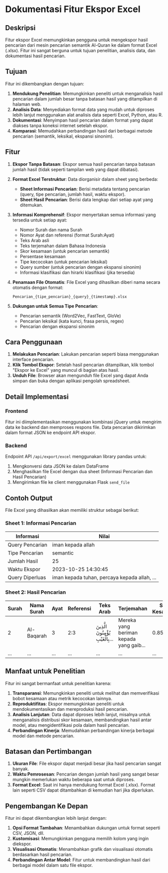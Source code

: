 # Dokumentasi Fitur Ekspor Excel

## Deskripsi

Fitur ekspor Excel memungkinkan pengguna untuk mengekspor hasil pencarian dari mesin pencarian semantik Al-Quran ke dalam format Excel (.xlsx). Fitur ini sangat berguna untuk tujuan penelitian, analisis data, dan dokumentasi hasil pencarian.

## Tujuan

Fitur ini dikembangkan dengan tujuan:

1. **Mendukung Penelitian**: Memungkinkan peneliti untuk menganalisis hasil pencarian dalam jumlah besar tanpa batasan hasil yang ditampilkan di halaman web.
2. **Analisis Data**: Menyediakan format data yang mudah untuk diproses lebih lanjut menggunakan alat analisis data seperti Excel, Python, atau R.
3. **Dokumentasi**: Menyimpan hasil pencarian dalam format yang dapat diakses tanpa koneksi internet setelah ekspor.
4. **Komparasi**: Memudahkan perbandingan hasil dari berbagai metode pencarian (semantik, leksikal, ekspansi sinonim).

## Fitur

1. **Ekspor Tanpa Batasan**: Ekspor semua hasil pencarian tanpa batasan jumlah hasil (tidak seperti tampilan web yang dapat dibatasi).
2. **Format Excel Terstruktur**: Data diorganisir dalam sheet yang berbeda:

   - **Sheet Informasi Pencarian**: Berisi metadata tentang pencarian (query, tipe pencarian, jumlah hasil, waktu ekspor).
   - **Sheet Hasil Pencarian**: Berisi data lengkap dari setiap ayat yang ditemukan.

3. **Informasi Komprehensif**: Ekspor menyertakan semua informasi yang tersedia untuk setiap ayat:

   - Nomor Surah dan nama Surah
   - Nomor Ayat dan referensi (format Surah:Ayat)
   - Teks Arab asli
   - Teks terjemahan dalam Bahasa Indonesia
   - Skor kesamaan (untuk pencarian semantik)
   - Persentase kesamaan
   - Tipe kecocokan (untuk pencarian leksikal)
   - Query sumber (untuk pencarian dengan ekspansi sinonim)
   - Informasi klasifikasi dan hirarki klasifikasi (jika tersedia)

4. **Penamaan File Otomatis**: File Excel yang dihasilkan diberi nama secara otomatis dengan format:
   ```
   Pencarian_{tipe_pencarian}_{query}_{timestamp}.xlsx
   ```
5. **Dukungan untuk Semua Tipe Pencarian**:
   - Pencarian semantik (Word2Vec, FastText, GloVe)
   - Pencarian leksikal (kata kunci, frasa persis, regex)
   - Pencarian dengan ekspansi sinonim

## Cara Penggunaan

1. **Melakukan Pencarian**: Lakukan pencarian seperti biasa menggunakan interface pencarian.
2. **Klik Tombol Ekspor**: Setelah hasil pencarian ditampilkan, klik tombol "Ekspor ke Excel" yang muncul di bagian atas hasil.
3. **Unduh File**: Browser akan mengunduh file Excel yang dapat Anda simpan dan buka dengan aplikasi pengolah spreadsheet.

## Detail Implementasi

### Frontend

Fitur ini diimplementasikan menggunakan kombinasi jQuery untuk mengirim data ke backend dan memproses respons file. Data pencarian dikirimkan dalam format JSON ke endpoint API ekspor.

### Backend

Endpoint API `/api/export/excel` menggunakan library pandas untuk:

1. Mengkonversi data JSON ke dalam DataFrame
2. Menghasilkan file Excel dengan dua sheet (Informasi Pencarian dan Hasil Pencarian)
3. Mengirimkan file ke client menggunakan Flask `send_file`

## Contoh Output

File Excel yang dihasilkan akan memiliki struktur sebagai berikut:

### Sheet 1: Informasi Pencarian

| Informasi       | Nilai                                        |
| --------------- | -------------------------------------------- |
| Query Pencarian | iman kepada allah                            |
| Tipe Pencarian  | semantic                                     |
| Jumlah Hasil    | 25                                           |
| Waktu Ekspor    | 2023-10-25 14:30:45                          |
| Query Diperluas | iman kepada tuhan, percaya kepada allah, ... |

### Sheet 2: Hasil Pencarian

| Surah | Nama Surah | Ayat | Referensi | Teks Arab                            | Terjemahan                              | Skor Kesamaan | Persentase Kesamaan | ... |
| ----- | ---------- | ---- | --------- | ------------------------------------ | --------------------------------------- | ------------- | ------------------- | --- |
| 2     | Al-Baqarah | 3    | 2:3       | الَّذِينَ يُؤْمِنُونَ بِالْغَيْبِ... | Mereka yang beriman kepada yang gaib... | 0.85          | 85%                 | ... |
| ...   | ...        | ...  | ...       | ...                                  | ...                                     | ...           | ...                 | ... |

## Manfaat untuk Penelitian

Fitur ini sangat bermanfaat untuk penelitian karena:

1. **Transparansi**: Memungkinkan peneliti untuk melihat dan memverifikasi bobot kesamaan atau metrik kecocokan lainnya.
2. **Reproduktifitas**: Ekspor memungkinkan peneliti untuk mendokumentasikan dan mereproduksi hasil pencarian.
3. **Analisis Lanjutan**: Data dapat diproses lebih lanjut, misalnya untuk menganalisis distribusi skor kesamaan, membandingkan hasil antar model, atau mengidentifikasi pola dalam hasil pencarian.
4. **Perbandingan Kinerja**: Memudahkan perbandingan kinerja berbagai model dan metode pencarian.

## Batasan dan Pertimbangan

1. **Ukuran File**: File ekspor dapat menjadi besar jika hasil pencarian sangat banyak.
2. **Waktu Pemrosesan**: Pencarian dengan jumlah hasil yang sangat besar mungkin memerlukan waktu beberapa saat untuk diproses.
3. **Format Excel**: Saat ini hanya mendukung format Excel (.xlsx). Format lain seperti CSV dapat ditambahkan di kemudian hari jika diperlukan.

## Pengembangan Ke Depan

Fitur ini dapat dikembangkan lebih lanjut dengan:

1. **Opsi Format Tambahan**: Menambahkan dukungan untuk format seperti CSV, JSON, dll.
2. **Kustomisasi**: Memungkinkan pengguna memilih kolom yang ingin diekspor.
3. **Visualisasi Otomatis**: Menambahkan grafik dan visualisasi otomatis berdasarkan hasil pencarian.
4. **Perbandingan Antar Model**: Fitur untuk membandingkan hasil dari berbagai model dalam satu file ekspor.
